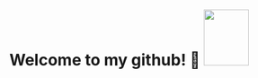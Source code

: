 # Welcome to my github! 👋 <img src = "https://octodex.github.com/images/spidertocat.png" width ="80px" height="100px">
